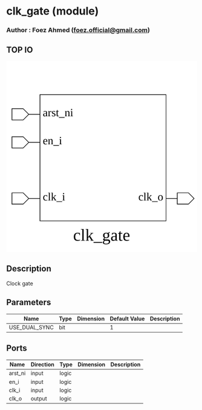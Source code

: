 # clk_gate (module)

### Author : Foez Ahmed (foez.official@gmail.com)

## TOP IO
<img src="./clk_gate_top.svg">

## Description
 Clock gate

## Parameters
|Name|Type|Dimension|Default Value|Description|
|-|-|-|-|-|
|USE_DUAL_SYNC|bit||1||

## Ports
|Name|Direction|Type|Dimension|Description|
|-|-|-|-|-|
|arst_ni|input|logic|||
|en_i|input|logic|||
|clk_i|input|logic|||
|clk_o|output|logic|||
